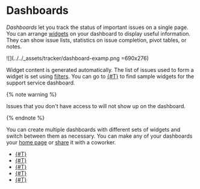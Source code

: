 # Dashboards

_Dashboards_ let you track the status of important issues on a single page. You can arrange [widgets](widgets.md) on your dashboard to display useful information. They can show issue lists, statistics on issue completion, pivot tables, or notes.

![](../../_assets/tracker/dashboard-examp.png =690x276)

Widget content is generated automatically. The list of issues used to form a widget is set using [filters](create-filter.md). You can go to [{#T}](../support-process-dashboards.md) to find sample widgets for the support service dashboard.

{% note warning %}

Issues that you don't have access to will not show up on the dashboard.

{% endnote %}

You can create multiple dashboards with different sets of widgets and switch between them as necessary. You can make any of your dashboards your [home page](startpage-dashboard.md) or [share](share-dashboard.md) it with a coworker.

- [{#T}](create-dashboard.md)
- [{#T}](edit-dashboard.md)
- [{#T}](share-dashboard.md)
- [{#T}](startpage-dashboard.md)
- [{#T}](widgets.md)

